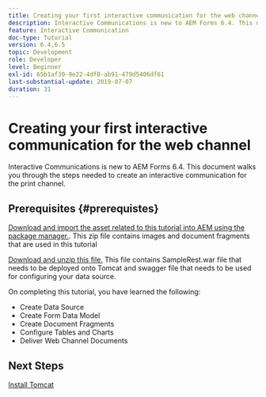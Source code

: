 ```yaml
---
title: Creating your first interactive communication for the web channel
description: Interactive Communications is new to AEM Forms 6.4. This document will walk you through the steps needed to create an interactive communication for the web channel.
feature: Interactive Communication
doc-type: Tutorial
version: 6.4,6.5
topic: Development
role: Developer
level: Beginner
exl-id: 65b1af30-9e22-4df0-ab91-479d5406df61
last-substantial-update: 2019-07-07
duration: 31
---
```

# Creating your first interactive communication for the web channel

Interactive Communications is new to AEM Forms 6.4. This document walks you through the steps needed to create an interactive communication for the print channel.

## Prerequisites {#prerequistes}

[Download and import the asset related to this tutorial into AEM using the package manager.](assets/gettingstartedassets.zip). This zip file contains images and document fragments that are used in this tutorial

[Download and unzip this file.](assets/warfileandswaggerfile.zip) This file contains SampleRest.war file that needs to be deployed onto Tomcat and swagger file that needs to be used for configuring your data source.

On completing this tutorial, you have learned the following:

* Create Data Source
* Create Form Data Model
* Create Document Fragments
* Configure Tables and Charts
* Deliver Web Channel Documents

## Next Steps

[Install Tomcat](./partone.md)
